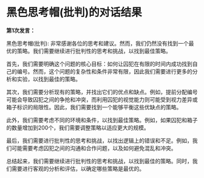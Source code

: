 # 黑色思考帽(批判)的对话结果

**第1次发言：**

黑色思考帽(批判): 非常感谢各位的思考和建议。然而，我们仍然没有找到一个最优的策略。我们需要继续进行批判性的思考和挑战，以找到最佳策略。

首先，我们需要明确这个问题的核心目标：如何让囚犯在有限的时间内成功找到自己的编号。然而，这个问题的复杂性和条件非常有限，因此我们需要进行更多的分析和实验，以找到最佳的策略。

其次，我们需要分析现有的策略，并找出它们的优点和缺点。例如，提前分配编号可能会导致囚犯之间的争抢和冲突，而利用囚犯的视觉能力则可能受到视力差异或箱子标识的局限性。因此，我们需要找到一个能够平衡这些优缺点的策略。

此外，我们需要考虑不同的环境和条件，以找到最佳策略。例如，如果囚犯和箱子的数量增加到200个，我们需要调整策略以适应更大的规模。

最后，我们需要进行批判性的思考和挑战，以找出逻辑上的错误和不足。例如，我们可能需要考虑囚犯之间的沟通和合作问题，以及如何避免混乱和冲突。

总结起来，我们需要继续进行批判性的思考和挑战，以找到最佳的策略。同时，我们需要进行客观的分析和评估，以确定哪些策略是最优的。

